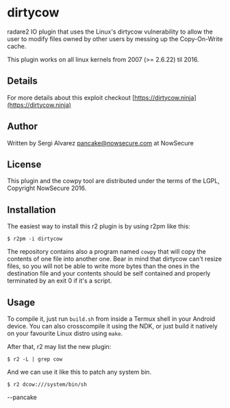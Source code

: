 dirtycow
========

radare2 IO plugin that uses the Linux's dirtycow vulnerability
to allow the user to modify files owned by other users by
messing up the Copy-On-Write cache.


This plugin works on all linux kernels from 2007 (>= 2.6.22) til 2016.

Details
-------

For more details about this exploit checkout [https://dirtycow.ninja](https://dirtycow.ninja)

Author
------

Written by Sergi Alvarez <pancake@nowsecure.com> at NowSecure


License
-------

This plugin and the cowpy tool are distributed under the terms of the LGPL, Copyright NowSecure 2016.


Installation
------------

The easiest way to install this r2 plugin is by using r2pm like this:

	$ r2pm -i dirtycow

The repository contains also a program named `cowpy` that will copy
the contents of one file into another one. Bear in mind that dirtycow
can't resize files, so you will not be able to write more bytes than
the ones in the destination file and your contents should be self
contained and properly terminated by an exit 0 if it's a script.


Usage
-----

To compile it, just run `build.sh` from inside a Termux shell in your Android device. You can also crosscompile it using the NDK, or just build it natively on your favourite Linux distro using `make`.

After that, r2 may list the new plugin:

	$ r2 -L | grep cow

And we can use it like this to patch any system bin.

	$ r2 dcow:///system/bin/sh


--pancake
